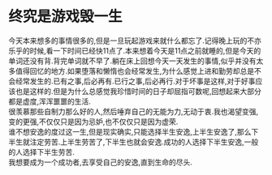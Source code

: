 # 终究是游戏毁一生

今天本来想多的事情很多的,但是一旦玩起游戏来就什么都忘了.记得晚上玩的不亦乐乎的时候,看一下时间已经快11点了.本来想着今天是11点之前就睡的,但是今天的单词还没有背.背完单词就不早了.躺在床上回想今天一天发生的事情,似乎并没有太多值得回忆的地方.如果堕落和懒惰也会经常发生,为什么感觉上进和勤劳却总是不会经常发生的.已有之事,后必再有.已行之事,后必再行.对于坏事是这样,对于好事应该也是这样的.但是为什么总感觉我珍惜时间的日子却屈指可数呢,回想起来大部分都是虚度,浑浑噩噩的生活.  
很羡慕那些自制力那么好的人,然后唾弃自己的无能为力,无动于衷.我也渴望变强,变的更强,不仅仅只是因为忌妒,也不仅仅只是因为虚荣.  
谁不想安逸的度过这一生,但是现实确实,只能选择半生安逸,上半生安逸了,那么下半生就注定劳苦.上半生劳苦了,下半生也就会安逸.成功的人选择下半生安逸,一般的人选择下半生劳苦.  
我想要成为一个成功者,去享受自己的安逸,直到生命的尽头.

